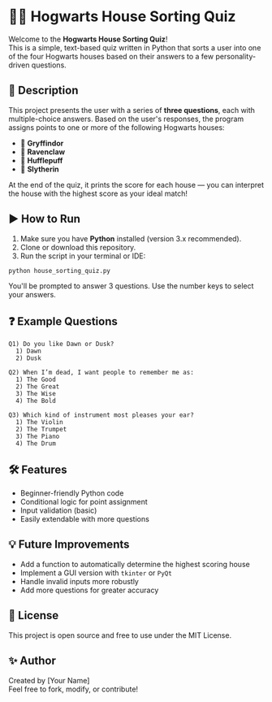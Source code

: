 # 🧙‍♂️ Hogwarts House Sorting Quiz

Welcome to the **Hogwarts House Sorting Quiz**!  
This is a simple, text-based quiz written in Python that sorts a user into one of the four Hogwarts houses based on their answers to a few personality-driven questions.
  
## 📜 Description

This project presents the user with a series of **three questions**, each with multiple-choice answers. Based on the user's responses, the program assigns points to one or more of the following Hogwarts houses:

- 🦁 **Gryffindor**
- 🦅 **Ravenclaw**
- 🦡 **Hufflepuff**
- 🐍 **Slytherin**

At the end of the quiz, it prints the score for each house — you can interpret the house with the highest score as your ideal match!

## ▶️ How to Run

1. Make sure you have **Python** installed (version 3.x recommended).
2. Clone or download this repository.
3. Run the script in your terminal or IDE:

```bash
python house_sorting_quiz.py
```

You'll be prompted to answer 3 questions. Use the number keys to select your answers.

## ❓ Example Questions

```text
Q1) Do you like Dawn or Dusk?
  1) Dawn
  2) Dusk

Q2) When I’m dead, I want people to remember me as:
  1) The Good
  2) The Great
  3) The Wise
  4) The Bold

Q3) Which kind of instrument most pleases your ear?
  1) The Violin
  2) The Trumpet
  3) The Piano
  4) The Drum
```

## 🛠️ Features

- Beginner-friendly Python code
- Conditional logic for point assignment
- Input validation (basic)
- Easily extendable with more questions

## 💡 Future Improvements

- Add a function to automatically determine the highest scoring house
- Implement a GUI version with `tkinter` or `PyQt`
- Handle invalid inputs more robustly
- Add more questions for greater accuracy

## 📄 License

This project is open source and free to use under the MIT License.

## ✨ Author

Created by [Your Name]  
Feel free to fork, modify, or contribute!
